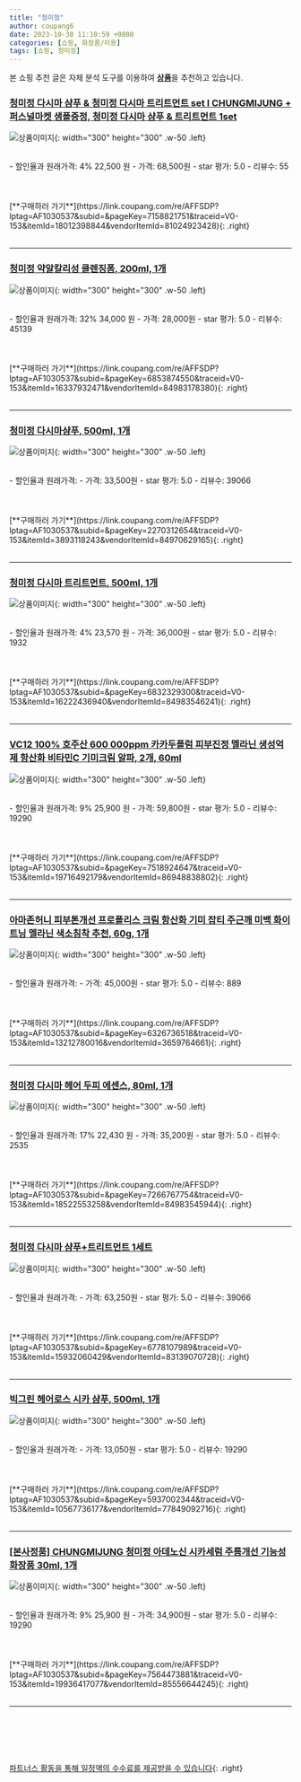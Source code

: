 ```yaml
---
title: "청미정"
author: coupang6
date: 2023-10-30 11:10:59 +0800
categories: [쇼핑, 화장품/미용]
tags: [쇼핑, 청미정]
---
```


본 쇼핑 추천 글은 자체 분석 도구를 이용하여 [**상품**](https://link.coupang.com/a/bao1ui)을 추천하고 있습니다.

### [청미정 다시마 샴푸 & 청미정 다시마 트리트먼트 set I CHUNGMIJUNG + 퍼스널마켓 샘플증정, 청미정 다시마 샴푸 & 트리트먼트 1set](https://link.coupang.com/re/AFFSDP?lptag=AF1030537&subid=&pageKey=7158821751&traceid=V0-153&itemId=18012398844&vendorItemId=81024923428)

![상품이미지](https://thumbnail10.coupangcdn.com/thumbnails/remote/230x230ex/image/vendor_inventory/e886/e1193d7de715af739fe1ef65d9877586cf9b782b85545814ca7ff9cf5ee8.png){: width="300" height="300" .w-50 .left}


<br>
- 할인율과 원래가격: 4%  22,500   원
- 가격: 68,500원
- star 평가: 5.0
- 리뷰수: 55
<br>
<br>
<br>
<br>
[**구매하러 가기**](https://link.coupang.com/re/AFFSDP?lptag=AF1030537&subid=&pageKey=7158821751&traceid=V0-153&itemId=18012398844&vendorItemId=81024923428){: .right}
<br>
<br>

---

### [청미정 약알칼리성 클렌징폼, 200ml, 1개](https://link.coupang.com/re/AFFSDP?lptag=AF1030537&subid=&pageKey=6853874550&traceid=V0-153&itemId=16337932471&vendorItemId=84983178380)

![상품이미지](https://thumbnail7.coupangcdn.com/thumbnails/remote/230x230ex/image/vendor_inventory/5c37/a2ec0b6fd23ad734f02cf38774cc1a3351954223edf9398519410460a796.jpg){: width="300" height="300" .w-50 .left}


<br>
- 할인율과 원래가격: 32%  34,000   원
- 가격: 28,000원
- star 평가: 5.0
- 리뷰수: 45139
<br>
<br>
<br>
<br>
[**구매하러 가기**](https://link.coupang.com/re/AFFSDP?lptag=AF1030537&subid=&pageKey=6853874550&traceid=V0-153&itemId=16337932471&vendorItemId=84983178380){: .right}
<br>
<br>

---

### [청미정 다시마샴푸, 500ml, 1개](https://link.coupang.com/re/AFFSDP?lptag=AF1030537&subid=&pageKey=2270312654&traceid=V0-153&itemId=3893118243&vendorItemId=84970629165)

![상품이미지](https://thumbnail7.coupangcdn.com/thumbnails/remote/230x230ex/image/vendor_inventory/77a7/6b1ac95b64718c37124b3fcfee2a5f0273406d9e400e8eec25d994821912.jpg){: width="300" height="300" .w-50 .left}


<br>
- 할인율과 원래가격: 
- 가격: 33,500원
- star 평가: 5.0
- 리뷰수: 39066
<br>
<br>
<br>
<br>
[**구매하러 가기**](https://link.coupang.com/re/AFFSDP?lptag=AF1030537&subid=&pageKey=2270312654&traceid=V0-153&itemId=3893118243&vendorItemId=84970629165){: .right}
<br>
<br>

---

### [청미정 다시마 트리트먼트, 500ml, 1개](https://link.coupang.com/re/AFFSDP?lptag=AF1030537&subid=&pageKey=6832329300&traceid=V0-153&itemId=16222436940&vendorItemId=84983546241)

![상품이미지](https://thumbnail8.coupangcdn.com/thumbnails/remote/230x230ex/image/vendor_inventory/7424/901196666e3377ddde23c656eaab8884139d244b460fcaca59370c5c5660.jpg){: width="300" height="300" .w-50 .left}


<br>
- 할인율과 원래가격: 4%  23,570   원
- 가격: 36,000원
- star 평가: 5.0
- 리뷰수: 1932
<br>
<br>
<br>
<br>
[**구매하러 가기**](https://link.coupang.com/re/AFFSDP?lptag=AF1030537&subid=&pageKey=6832329300&traceid=V0-153&itemId=16222436940&vendorItemId=84983546241){: .right}
<br>
<br>

---

### [VC12 100% 호주산 600 000ppm 카카두플럼 피부진정 멜라닌 생성억제 항산화 비타민C 기미크림 알파, 2개, 60ml](https://link.coupang.com/re/AFFSDP?lptag=AF1030537&subid=&pageKey=7518924647&traceid=V0-153&itemId=19716492179&vendorItemId=86948838802)

![상품이미지](https://thumbnail7.coupangcdn.com/thumbnails/remote/230x230ex/image/vendor_inventory/bf5f/c3c449f991779eedaa6a28a318a60bba1ff546c8ac96cb9e532d35e67929.jpg){: width="300" height="300" .w-50 .left}


<br>
- 할인율과 원래가격: 9%  25,900   원
- 가격: 59,800원
- star 평가: 5.0
- 리뷰수: 19290
<br>
<br>
<br>
<br>
[**구매하러 가기**](https://link.coupang.com/re/AFFSDP?lptag=AF1030537&subid=&pageKey=7518924647&traceid=V0-153&itemId=19716492179&vendorItemId=86948838802){: .right}
<br>
<br>

---

### [아마존허니 피부톤개선 프로폴리스 크림 항산화 기미 잡티 주근깨 미백 화이트닝 멜라닌 색소침착 추천, 60g, 1개](https://link.coupang.com/re/AFFSDP?lptag=AF1030537&subid=&pageKey=6326736518&traceid=V0-153&itemId=13212780016&vendorItemId=3659764661)

![상품이미지](https://thumbnail10.coupangcdn.com/thumbnails/remote/230x230ex/image/vendor_inventory/cc71/b7428f49633194585c924e5e22a110480bc93c98fcbd33897fa9bda0f4ea.jpg){: width="300" height="300" .w-50 .left}


<br>
- 할인율과 원래가격: 
- 가격: 45,000원
- star 평가: 5.0
- 리뷰수: 889
<br>
<br>
<br>
<br>
[**구매하러 가기**](https://link.coupang.com/re/AFFSDP?lptag=AF1030537&subid=&pageKey=6326736518&traceid=V0-153&itemId=13212780016&vendorItemId=3659764661){: .right}
<br>
<br>

---

### [청미정 다시마 헤어 두피 에센스, 80ml, 1개](https://link.coupang.com/re/AFFSDP?lptag=AF1030537&subid=&pageKey=7266767754&traceid=V0-153&itemId=18522553258&vendorItemId=84983545944)

![상품이미지](https://thumbnail7.coupangcdn.com/thumbnails/remote/230x230ex/image/vendor_inventory/1ef7/9dff57314f06ac35ece25aeba97c1e8f189eef44ff55c2f736e66e6f2f1d.jpg){: width="300" height="300" .w-50 .left}


<br>
- 할인율과 원래가격: 17%  22,430   원
- 가격: 35,200원
- star 평가: 5.0
- 리뷰수: 2535
<br>
<br>
<br>
<br>
[**구매하러 가기**](https://link.coupang.com/re/AFFSDP?lptag=AF1030537&subid=&pageKey=7266767754&traceid=V0-153&itemId=18522553258&vendorItemId=84983545944){: .right}
<br>
<br>

---

### [청미정 다시마 샴푸+트리트먼트 1세트](https://link.coupang.com/re/AFFSDP?lptag=AF1030537&subid=&pageKey=6778107989&traceid=V0-153&itemId=15932060429&vendorItemId=83139070728)

![상품이미지](https://thumbnail7.coupangcdn.com/thumbnails/remote/230x230ex/image/vendor_inventory/a64d/fbd4a75eeb6735ef8f4a2f4f7f8360dbe2c20fe6608220a9090ae0060924.jpg){: width="300" height="300" .w-50 .left}


<br>
- 할인율과 원래가격: 
- 가격: 63,250원
- star 평가: 5.0
- 리뷰수: 39066
<br>
<br>
<br>
<br>
[**구매하러 가기**](https://link.coupang.com/re/AFFSDP?lptag=AF1030537&subid=&pageKey=6778107989&traceid=V0-153&itemId=15932060429&vendorItemId=83139070728){: .right}
<br>
<br>

---

### [빅그린 헤어로스 시카 샴푸, 500ml, 1개](https://link.coupang.com/re/AFFSDP?lptag=AF1030537&subid=&pageKey=5937002344&traceid=V0-153&itemId=10567736177&vendorItemId=77849092716)

![상품이미지](https://thumbnail10.coupangcdn.com/thumbnails/remote/230x230ex/image/rs_quotation_api/tby27b4v/061fe44064d242a5a75961bf6802ff1f.jpg){: width="300" height="300" .w-50 .left}


<br>
- 할인율과 원래가격: 
- 가격: 13,050원
- star 평가: 5.0
- 리뷰수: 19290
<br>
<br>
<br>
<br>
[**구매하러 가기**](https://link.coupang.com/re/AFFSDP?lptag=AF1030537&subid=&pageKey=5937002344&traceid=V0-153&itemId=10567736177&vendorItemId=77849092716){: .right}
<br>
<br>

---

### [[본사정품] CHUNGMIJUNG 청미정 아데노신 시카세럼 주름개선 기능성화장품 30ml, 1개](https://link.coupang.com/re/AFFSDP?lptag=AF1030537&subid=&pageKey=7564473881&traceid=V0-153&itemId=19936417077&vendorItemId=85556644245)

![상품이미지](https://thumbnail7.coupangcdn.com/thumbnails/remote/230x230ex/image/vendor_inventory/2741/f1118ee71dcb5f661bdfa571883544927ab6d5f73af4f708288cae053ff3.png){: width="300" height="300" .w-50 .left}


<br>
- 할인율과 원래가격: 9%  25,900   원
- 가격: 34,900원
- star 평가: 5.0
- 리뷰수: 19290
<br>
<br>
<br>
<br>
[**구매하러 가기**](https://link.coupang.com/re/AFFSDP?lptag=AF1030537&subid=&pageKey=7564473881&traceid=V0-153&itemId=19936417077&vendorItemId=85556644245){: .right}
<br>
<br>

---
<br><br><br><br><br> [파트너스 활동을 통해 일정액의 수수료를 제공받을 수 있습니다](https://link.coupang.com/a/bao1ui){: .right}